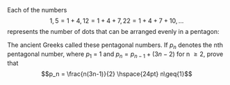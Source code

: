 Each of the numbers
$$1, 5 = 1 + 4, 12 = 1 + 4 + 7, 22 = 1 + 4 + 7 + 10, ...$$
represents the number of dots that can be arranged evenly in a pentagon:


The ancient Greeks called these pentagonal numbers. If $p_n$ denotes the nth pentagonal number, where $p_1$ = 1 and $p_n = p_{n-1} + (3n - 2)$ for n $\geq{2}$, prove that
$$p_n = \frac{n(3n-1)}{2} \hspace{24pt} n\geq{1}$$